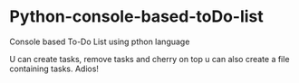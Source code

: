 # Python-console-based-toDo-list
Console based To-Do List using pthon language

U can create tasks, remove tasks and cherry on top u can also create a file containing tasks. Adios!